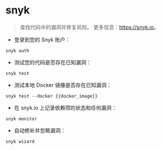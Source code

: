 # snyk

> 查找代码中的漏洞并修复风险。
> 更多信息：<https://snyk.io>。

- 登录到您的 Snyk 账户：

`snyk auth`

- 测试您的代码是否存在已知漏洞：

`snyk test`

- 测试本地 Docker 镜像是否存在已知漏洞：

`snyk test --docker {{docker_image}}`

- 在 snyk.io 上记录依赖项的状态和任何漏洞：

`snyk monitor`

- 自动修补并忽略漏洞：

`snyk wizard`